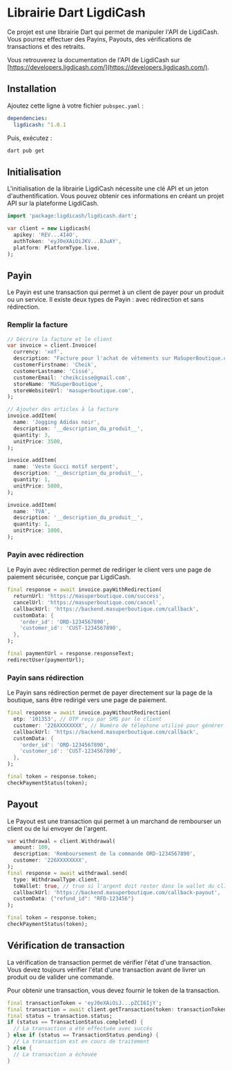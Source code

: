 # Librairie Dart LigdiCash

Ce projet est une librairie Dart qui permet de manipuler l'API de LigdiCash.
Vous pourrez effectuer des Payins, Payouts, des vérifications de transactions et des retraits.

Vous retrouverez la documentation de l'API de LigdiCash sur [https://developers.ligdicash.com/](https://developers.ligdicash.com/).

## Installation

Ajoutez cette ligne à votre fichier `pubspec.yaml` :

```yaml
dependencies:
  ligdicash: ^1.0.1
```

Puis, exécutez :

```bash
dart pub get
```


## Initialisation

L'initialisation de la librairie LigdiCash nécessite une clé API et un jeton d'authentification.
Vous pouvez obtenir ces informations en créant un projet API sur la plateforme LigdiCash.

```dart
import 'package:ligdicash/ligdicash.dart';

var client = new Ligdicash(
  apikey: 'REV...4I4O',
  authToken: 'eyJ0eXAiOiJKV...BJuAY',
  platform: PlatformType.live,
);
```

## Payin

Le Payin est une transaction qui permet à un client de payer pour un produit ou un service.
Il existe deux types de Payin : avec rédirection et sans rédirection.

### Remplir la facture

```dart
// Décrire la facture et le client
var invoice = client.Invoice(
  currency: 'xof',
  description: "Facture pour l'achat de vêtements sur MaSuperBoutique.com",
  customerFirstname: 'Cheik',
  customerLastname: 'Cissé',
  customerEmail: 'cheikcisse@gmail.com',
  storeName: 'MaSuperBoutique',
  storeWebsiteUrl: 'masuperboutique.com',
);

// Ajouter des articles à la facture
invoice.addItem(
  name: 'Jogging Adidas noir',
  description: '__description_du_produit__',
  quantity: 3,
  unitPrice: 3500,
);

invoice.addItem(
  name: 'Veste Gucci motif serpent',
  description: '__description_du_produit__',
  quantity: 1,
  unitPrice: 5000,
);

invoice.addItem(
  name: 'TVA',
  description: '__description_du_produit__',
  quantity: 1,
  unitPrice: 1000,
);
```

### Payin avec rédirection

Le Payin avec rédirection permet de rediriger le client vers une page de paiement sécurisée, conçue par LigdiCash.

```dart
final response = await invoice.payWithRedirection(
  returnUrl: 'https://masuperboutique.com/success',
  cancelUrl: 'https://masuperboutique.com/cancel',
  callbackUrl: 'https://backend.masuperboutique.com/callback',
  customData: {
    'order_id': 'ORD-1234567890',
    'customer_id': 'CUST-1234567890',
  },
);

final paymentUrl = response.responseText;
redirectUser(paymentUrl);
```

### Payin sans rédirection

Le Payin sans rédirection permet de payer directement sur la page de la boutique, sans être redirigé vers une page de paiement.

```dart
final response = await invoice.payWithoutRedirection(
  otp: '101353', // OTP reçu par SMS par le client
  customer: '226XXXXXXXX', // Numéro de téléphone utilisé pour générer l'OTP
  callbackUrl: 'https://backend.masuperboutique.com/callback',
  customData: {
    'order_id': 'ORD-1234567890',
    'customer_id': 'CUST-1234567890',
  },
);

final token = response.token;
checkPaymentStatus(token);
```

## Payout

Le Payout est une transaction qui permet à un marchand de rembourser un client ou de lui envoyer de l'argent.

```dart
var withdrawal = client.Withdrawal(
  amount: 100,
  description: 'Remboursement de la commande ORD-1234567890',
  customer: '226XXXXXXXX',
);
final response = await withdrawal.send(
  type: WithdrawalType.client,
  toWallet: true, // true si l'argent doit rester dans le wallet du client, false si l'argent doit être envoyé sur son compte mobile money
  callbackUrl: 'https://backend.masuperboutique.com/callback-payout',
  customData: {"refund_id": "RFD-123456"}
);

final token = response.token;
checkPaymentStatus(token);
```

## Vérification de transaction

La vérification de transaction permet de vérifier l'état d'une transaction.
Vous devez toujours vérifier l'état d'une transaction avant de livrer un produit ou de valider une commande.

Pour obtenir une transaction, vous devez fournir le token de la transaction.

```dart
final transactionToken = 'eyJ0eXAiOiJ...pZCI6IjY';
final transaction = await client.getTransaction(token: transactionToken, type: TransactionType.payin); // "TransactionType.payin" ou "TransactionType.client_payout" ou "TransactionType.merchant_payout"
final status = transaction.status;
if (status == TransactionStatus.completed) {
  // La transaction a été effectuée avec succès
} else if (status == TransactionStatus.pending) {
  // La transaction est en cours de traitement
} else {
  // La transaction a échouée
}
```